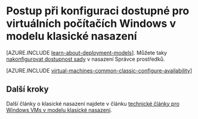 <properties
    pageTitle="Dostupnost nastaví pro klasické VMs Windows | Microsoft Azure"
    description="Konfigurace nastavení pro nové nebo existující Windows virtuálního počítače v klasické nasazení modelu pomocí Azure portálem a Azure PowerShell dostupné."
    services="virtual-machines-windows"
    documentationCenter=""
    authors="cynthn"
    manager="timlt"
    editor=""
    tags="azure-service-management"/>

<tags
    ms.service="virtual-machines-windows"
    ms.workload="infrastructure-services"
    ms.tgt_pltfrm="vm-windows"
    ms.devlang="na"
    ms.topic="article"
    ms.date="09/27/2016"
    ms.author="cynthn"/>

# <a name="how-to-configure-an-availability-set-for-windows-virtual-machines-in-the-classic-deployment-model"></a>Postup při konfiguraci dostupné pro virtuálních počítačích Windows v modelu klasické nasazení

[AZURE.INCLUDE [learn-about-deployment-models](../../includes/learn-about-deployment-models-classic-include.md)]. Můžete taky [nakonfigurovat dostupnost sady](virtual-machines-windows-create-availability-set.md) v nasazení Správce prostředků.

[AZURE.INCLUDE [virtual-machines-common-classic-configure-availability](../../includes/virtual-machines-common-classic-configure-availability.md)]

## <a name="next-steps"></a>Další kroky

Další články o klasické nasazení najdete v článku [technické články pro Windows VMs v modelu klasické nasazení](virtual-machines-windows-index.md).